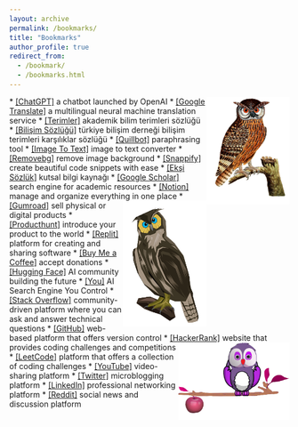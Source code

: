 ```yaml
---
layout: archive
permalink: /bookmarks/
title: "Bookmarks"
author_profile: true
redirect_from: 
  - /bookmark/
  - /bookmarks.html
---
```


<img align="right" width="150" alt="owl on brach" src="/images/owl-on-branch.png">
* <a href="https://chat.openai.com/">[ChatGPT]</a> a chatbot launched by OpenAI 
* <a href="https://translate.google.com/">[Google Translate]</a> a multilingual neural machine translation service
* <a href="https://terimler.org/">[Terimler]</a> akademik bilim terimleri sözlüğü
* <a href="https://eski.tbd.org.tr/index.php?sayfa=sozluk&mi1">[Bilişim Sözlüğü]</a> türkiye bilişim derneği bilişim terimleri karşılıklar sözlüğü
* <a href="https://quillbot.com/">[Quillbot]</a> paraphrasing tool
* <a href="https://www.imagetotext.info/">[Image To Text]</a> image to text converter
* <a href="https://www.remove.bg/">[Removebg]</a> remove image background
* <a href="https://snappify.com/editor">[Snappify]</a> create beautiful code snippets with ease
* <a href="https://eksisozluk.com/">[Ekşi Sözlük]</a> kutsal bilgi kaynağı
* <a href="https://scholar.google.com/">[Google Scholar]</a> search engine for academic resources
* <a href="https://www.notion.so/">[Notion]</a> manage and organize everything in one place
<img align="right" width="150" alt="owl at night" src="/images/owl-at-night.png">
* <a href="https://gumroad.com/">[Gumroad]</a> sell physical or digital products
* <a href="https://www.producthunt.com/">[Producthunt]</a> introduce your product to the world
* <a href="https://replit.com/">[Replit]</a> platform for creating and sharing software
* <a href="https://www.buymeacoffee.com/">[Buy Me a Coffee]</a> accept donations
* <a href="https://huggingface.co/">[Hugging Face]</a> AI community building the future
* <a href="https://you.com/">[You]</a> AI Search Engine You Control
* <a href="https://stackoverflow.com/">[Stack Overflow]</a> community-driven platform where you can ask and answer technical questions
* <a href="https://github.com/">[GitHub]</a> web-based platform that offers version control
* <a href="https://www.hackerrank.com/">[HackerRank]</a> website that provides coding challenges and competitions
<img align="right" width="200" alt="owl on apple" src="/images/owl-on-apple.png">
* <a href="https://leetcode.com/">[LeetCode]</a> platform that offers a collection of coding challenges
* <a href="https://youtube.com/">[YouTube]</a> video-sharing platform
* <a href="https://twitter.com/">[Twitter]</a> microblogging platform 
* <a href="https://linkedin.com/">[LinkedIn]</a> professional networking platform 
* <a href="https://reddit.com/">[Reddit]</a> social news and discussion platform 
